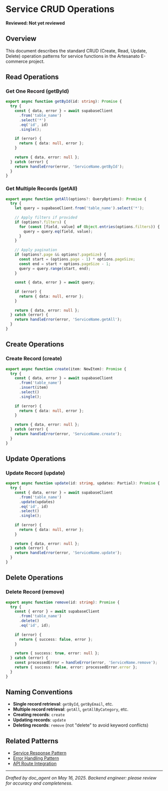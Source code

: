 # Service CRUD Operations
**Reviewed: Not yet reviewed**

## Overview

This document describes the standard CRUD (Create, Read, Update, Delete) operation patterns for service functions in the Artesanato E-commerce project.

## Read Operations

### Get One Record (getById)

```typescript
export async function getById(id: string): Promise {
  try {
    const { data, error } = await supabaseClient
      .from('table_name')
      .select('*')
      .eq('id', id)
      .single();
      
    if (error) {
      return { data: null, error };
    }
    
    return { data, error: null };
  } catch (error) {
    return handleError(error, 'ServiceName.getById');
  }
}
```

### Get Multiple Records (getAll)

```typescript
export async function getAll(options?: QueryOptions): Promise {
  try {
    let query = supabaseClient.from('table_name').select('*');
    
    // Apply filters if provided
    if (options?.filters) {
      for (const [field, value] of Object.entries(options.filters)) {
        query = query.eq(field, value);
      }
    }
    
    // Apply pagination
    if (options?.page && options?.pageSize) {
      const start = (options.page - 1) * options.pageSize;
      const end = start + options.pageSize - 1;
      query = query.range(start, end);
    }
    
    const { data, error } = await query;
    
    if (error) {
      return { data: null, error };
    }
    
    return { data, error: null };
  } catch (error) {
    return handleError(error, 'ServiceName.getAll');
  }
}
```

## Create Operations

### Create Record (create)

```typescript
export async function create(item: NewItem): Promise {
  try {
    const { data, error } = await supabaseClient
      .from('table_name')
      .insert(item)
      .select()
      .single();
      
    if (error) {
      return { data: null, error };
    }
    
    return { data, error: null };
  } catch (error) {
    return handleError(error, 'ServiceName.create');
  }
}
```

## Update Operations

### Update Record (update)

```typescript
export async function update(id: string, updates: Partial): Promise {
  try {
    const { data, error } = await supabaseClient
      .from('table_name')
      .update(updates)
      .eq('id', id)
      .select()
      .single();
      
    if (error) {
      return { data: null, error };
    }
    
    return { data, error: null };
  } catch (error) {
    return handleError(error, 'ServiceName.update');
  }
}
```

## Delete Operations

### Delete Record (remove)

```typescript
export async function remove(id: string): Promise {
  try {
    const { error } = await supabaseClient
      .from('table_name')
      .delete()
      .eq('id', id);
      
    if (error) {
      return { success: false, error };
    }
    
    return { success: true, error: null };
  } catch (error) {
    const processedError = handleError(error, 'ServiceName.remove');
    return { success: false, error: processedError.error };
  }
}
```

## Naming Conventions

- **Single record retrieval**: `getById`, `getByEmail`, etc.
- **Multiple record retrieval**: `getAll`, `getAllByCategory`, etc.
- **Creating records**: `create`
- **Updating records**: `update`
- **Deleting records**: `remove` (not "delete" to avoid keyword conflicts)

## Related Patterns
- [Service Response Pattern](service-response-pattern.md)
- [Error Handling Pattern](error-handling-pattern.md)
- [API Route Integration](api-route-integration.md)

---
*Drafted by doc_agent on May 16, 2025. Backend engineer: please review for accuracy and completeness.*